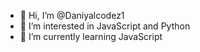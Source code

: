 - 👋 Hi, I’m @Daniyalcodez1
- 👀 I’m interested in JavaScript and Python
- 🌱 I’m currently learning JavaScript

<!---
Daniyalcodez1/Daniyalcodez1 is a ✨ special ✨ repository because its `README.md` (this file) appears on your GitHub profile.
You can click the Preview link to take a look at your changes.
--->
